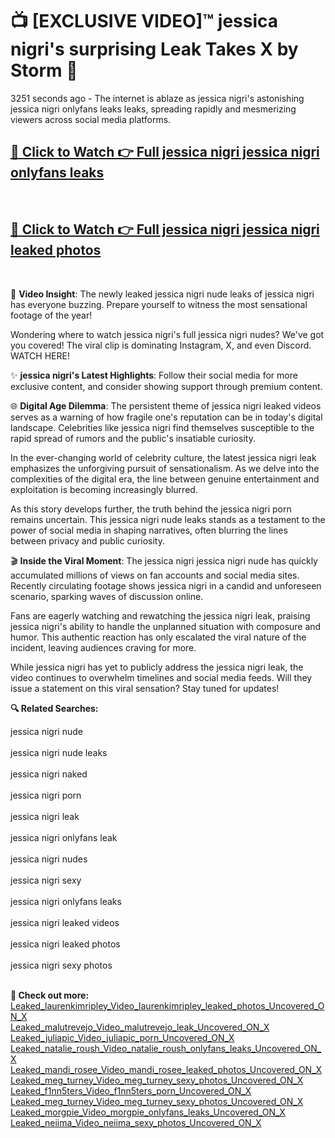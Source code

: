 # 📺 [EXCLUSIVE VIDEO]™ jessica nigri's surprising Leak Takes X by Storm 🚀

3251 seconds ago - The internet is ablaze as jessica nigri's astonishing jessica nigri onlyfans leaks leaks, spreading rapidly and mesmerizing viewers across social media platforms.

<h2><a href="https://github-6l9.pages.dev/link1">🔗 Click to Watch 👉 Full jessica nigri jessica nigri onlyfans leaks</a></h2><br>
<h2><a href="https://github-6l9.pages.dev/link2">🔗 Click to Watch 👉 Full jessica nigri jessica nigri leaked photos</a></h2><br>

🎥 **Video Insight**: The newly leaked jessica nigri nude leaks of jessica nigri has everyone buzzing. Prepare yourself to witness the most sensational footage of the year!

Wondering where to watch jessica nigri's full jessica nigri nudes? We've got you covered! The viral clip is dominating Instagram, X, and even Discord. WATCH HERE!

✨ **jessica nigri's Latest Highlights**: Follow their social media for more exclusive content, and consider showing support through premium content.

🌐 **Digital Age Dilemma**: The persistent theme of jessica nigri leaked videos serves as a warning of how fragile one's reputation can be in today's digital landscape. Celebrities like jessica nigri find themselves susceptible to the rapid spread of rumors and the public's insatiable curiosity.

In the ever-changing world of celebrity culture, the latest jessica nigri leak emphasizes the unforgiving pursuit of sensationalism. As we delve into the complexities of the digital era, the line between genuine entertainment and exploitation is becoming increasingly blurred.

As this story develops further, the truth behind the jessica nigri porn remains uncertain. This jessica nigri nude leaks stands as a testament to the power of social media in shaping narratives, often blurring the lines between privacy and public curiosity.

🎬 **Inside the Viral Moment**: The jessica nigri jessica nigri nude has quickly accumulated millions of views on fan accounts and social media sites. Recently circulating footage shows jessica nigri in a candid and unforeseen scenario, sparking waves of discussion online.

Fans are eagerly watching and rewatching the jessica nigri leak, praising jessica nigri's ability to handle the unplanned situation with composure and humor. This authentic reaction has only escalated the viral nature of the incident, leaving audiences craving for more.

While jessica nigri has yet to publicly address the jessica nigri leak, the video continues to overwhelm timelines and social media feeds. Will they issue a statement on this viral sensation? Stay tuned for updates!

<strong>🔍 Related Searches:</strong>

jessica nigri nude
<br><br>
jessica nigri nude leaks
<br><br>
jessica nigri naked
<br><br>
jessica nigri porn
<br><br>
jessica nigri leak
<br><br>
jessica nigri onlyfans leak
<br><br>
jessica nigri nudes
<br><br>
jessica nigri sexy
<br><br>
jessica nigri onlyfans leaks
<br><br>
jessica nigri leaked videos
<br><br>
jessica nigri leaked photos
<br><br>
jessica nigri sexy photos
<br><br>



<strong>🔗 Check out more:</strong><br>
<a href="./Leaked_laurenkimripley_Video_laurenkimripley_leaked_photos_Uncovered_ON_X.md">Leaked_laurenkimripley_Video_laurenkimripley_leaked_photos_Uncovered_ON_X</a><br>
<a href="./Leaked_malutrevejo_Video_malutrevejo_leak_Uncovered_ON_X.md">Leaked_malutrevejo_Video_malutrevejo_leak_Uncovered_ON_X</a><br>
<a href="./Leaked_juliapic_Video_juliapic_porn_Uncovered_ON_X.md">Leaked_juliapic_Video_juliapic_porn_Uncovered_ON_X</a><br>
<a href="./Leaked_natalie_roush_Video_natalie_roush_onlyfans_leaks_Uncovered_ON_X.md">Leaked_natalie_roush_Video_natalie_roush_onlyfans_leaks_Uncovered_ON_X</a><br>
<a href="./Leaked_mandi_rosee_Video_mandi_rosee_leaked_photos_Uncovered_ON_X.md">Leaked_mandi_rosee_Video_mandi_rosee_leaked_photos_Uncovered_ON_X</a><br>
<a href="./Leaked_meg_turney_Video_meg_turney_sexy_photos_Uncovered_ON_X.md">Leaked_meg_turney_Video_meg_turney_sexy_photos_Uncovered_ON_X</a><br>
<a href="./Leaked_f1nn5ters_Video_f1nn5ters_porn_Uncovered_ON_X.md">Leaked_f1nn5ters_Video_f1nn5ters_porn_Uncovered_ON_X</a><br>
<a href="./Leaked_meg_turney_Video_meg_turney_sexy_photos_Uncovered_ON_X.md">Leaked_meg_turney_Video_meg_turney_sexy_photos_Uncovered_ON_X</a><br>
<a href="./Leaked_morgpie_Video_morgpie_onlyfans_leaks_Uncovered_ON_X.md">Leaked_morgpie_Video_morgpie_onlyfans_leaks_Uncovered_ON_X</a><br>
<a href="./Leaked_neiima_Video_neiima_sexy_photos_Uncovered_ON_X.md">Leaked_neiima_Video_neiima_sexy_photos_Uncovered_ON_X</a><br>
